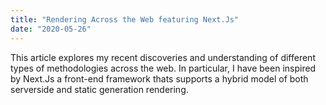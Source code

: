 ```yaml
---
title: "Rendering Across the Web featuring Next.Js"
date: "2020-05-26"
---
```


This article explores my recent discoveries and understanding of different types of methodologies across the web. In particular, I have been inspired by Next.Js a front-end framework thats supports a hybrid model of both serverside and static generation rendering.